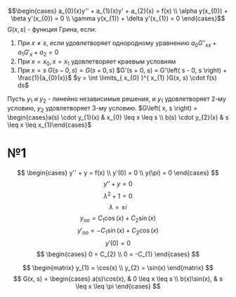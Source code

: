 $$\begin{cases}
a_{0}(x)y'' + a_{1}(x)y' + a_{2}(x) = f(x) \\
\alpha y(x_{0}) + \beta y'(x_{0}) = 0 \\
\gamma y(x_{1}) + \delta y'(x_{1}) = 0
\end{cases}$$
$G(x, s)$ - функция Грина, если:
1. При $x \neq s$, если удовлетворяет однородному уравнению
   $a_{0}G''_{xx} + a_{1}G'_{x} + a_{2} = 0$
2. При $x = x_{0}, x = x_{1}$ удовлетворяет краевым условиям
3. При $x = s$
   $G(s - 0, s) = G\left( s + 0, s \right)$
   $G'(s + 0, s) = G'\left( s - 0, s \right) + \frac{1}{a_{0}(x)}$
$y = \int \limits_{ x_{0} }^{ x_{1} }G(x, s) \cdot f(s) ds$

Пусть $y_{1}$ и $y_{2}$ - линейно независимые решения, и $y_{1}$ удовлетворяет 2-му условию, $y_{2}$ удовлетворяет 3-му условию.
$G\left( x, s \right) = \begin{cases}a(s) \cdot y_{1}(x) & x_{0} \leq x \leq s \\ b(s) \cdot y_{2}(x) & s \leq x \leq x_{1}\end{cases}$

# №1
$$
\begin{cases}
y''  + y = f(x) \\
y'(0) = 0 \\
y(\pi) = 0
\end{cases}
$$
$$
y'' + y = 0
$$
$$
\lambda^{2} + 1 = 0
$$
$$
\lambda = \pm i
$$
$$
y_{oo} = C_{1} \cos(x) + C_{2}\sin(x)
$$
$$
y'_{oo} = -C_{1}\sin(x) + C_{2}\cos(x)
$$
$$
y'(0) = 0
$$
$$
\begin{cases}
0 = C_{2} \\
0 = -C_{1}
\end{cases}
$$

$$
\begin{matrix}
y_{1} = \cos(x) \\
y_{2} = \sin(x)
\end{matrix}
$$
$$
G(x, s) = \begin{cases}
a(s)\cos(x), & 0 \leq x \leq s \\
b(x)\sin(x), & s \leq x \leq \pi
\end{cases}
$$

